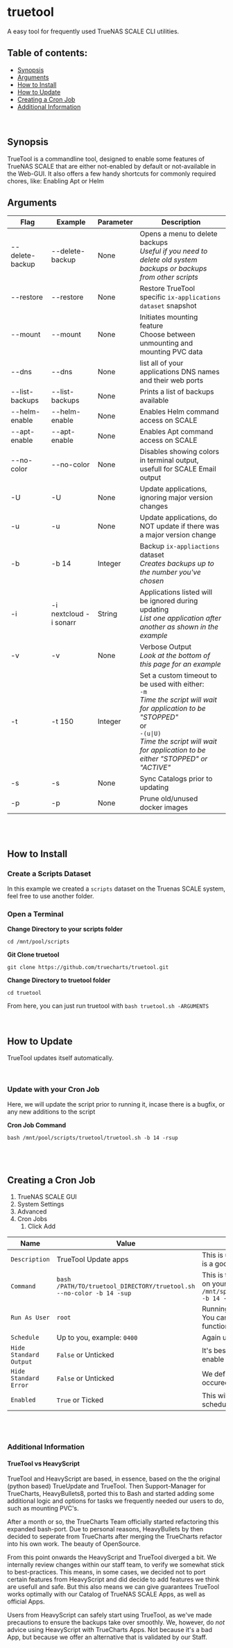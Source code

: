 # truetool

A easy tool for frequently used TrueNAS SCALE CLI utilities.

## Table of contents:
* [Synopsis](#synopsis)
* [Arguments](#arguments)
* [How to Install](#how-to-install)
* [How to Update](#how-to-update)
* [Creating a Cron Job](#creating-a-cron-job)
* [Additional Information](#additional-information)

<br>

## Synopsis

TrueTool is a commandline tool, designed to enable some features of TrueNAS SCALE that are either not-enabled by default or not-available in the Web-GUI.
It also offers a few handy shortcuts for commonly required chores, like: Enabling Apt or Helm

## Arguments

| Flag                | Example                    | Parameter     | Description                                                                                                                                                                                                                               |
|-----------------    |------------------------    |-----------    |---------------------------------------------------------------------------------------------------------------------------------------------------------------------------------------------------------------------------------------    |
| --delete-backup     | --delete-backup            | None          | Opens a menu to delete backups<br>_Useful if you need to delete old system backups or backups from other scripts_                                                                                                                         |
| --restore           | --restore                  | None          | Restore TrueTool specific `ix-applications dataset` snapshot                                                                                                                                                                           |
| --mount             | --mount                    | None          | Initiates mounting feature<br>Choose between unmounting and mounting PVC data                                                                                                                                                             |
| --dns               | --dns                      | None          | list all of your applications DNS names and their web ports
| --list-backups       | --list-backups             | None          | Prints a list of backups available
| --helm-enable       | --helm-enable              | None          | Enables Helm command access on SCALE
| --apt-enable         | --apt-enable              | None          | Enables Apt command access on SCALE
| --no-color          | --no-color                 | None          | Disables showing colors in terminal output, usefull for SCALE Email output
| -U                  | -U                         | None          | Update applications, ignoring major version changes                                                                                                                                                                                       |
| -u                  | -u                         | None          | Update applications, do NOT update if there was a major version change                                                                                                                                                                    |
| -b                  | -b 14                      | Integer       | Backup `ix-appliactions` dataset<br>_Creates backups up to the number you've chosen_                                                                                                                                                      |
| -i                  | -i nextcloud -i sonarr     | String        | Applications listed will be ignored during updating<br>_List one application after another as shown in the example_                                                                                                                       |
| -v                  | -v                         | None          | Verbose Output<br>_Look at the bottom of this page for an example_                                                                                                                                                                        |
| -t                  | -t 150                     | Integer       | Set a custom timeout to be used with either:<br>`-m` <br>_Time the script will wait for application to be "STOPPED"_<br>or<br>`-(u\|U)` <br>_Time the script will wait for application to be either "STOPPED" or "ACTIVE"_                |
| -s                  | -s                         | None          | Sync Catalogs prior to updating                                                                                                                                                                                                           |
| -p                  | -p                         | None          | Prune old/unused docker images                                                                                                                                                                                                            |


<br>
<br>


## How to Install

### Create a Scripts Dataset

In this example we created a `scripts` dataset on the Truenas SCALE system, feel free to use another folder.

### Open a Terminal

**Change Directory to your scripts folder**
```
cd /mnt/pool/scripts
```

**Git Clone truetool**
```
git clone https://github.com/truecharts/truetool.git
```

**Change Directory to truetool folder**
```
cd truetool
```

From here, you can just run truetool with `bash truetool.sh -ARGUMENTS`

<br>

## How to Update

TrueTool updates itself automatically.

<br >

### Update with your Cron Job

Here, we will update the script prior to running it, incase there is a bugfix, or any new additions to the script

**Cron Job Command**
```
bash /mnt/pool/scripts/truetool/truetool.sh -b 14 -rsup
```

<br >
<br >

## Creating a Cron Job

1. TrueNAS SCALE GUI
2. System Settings
3. Advanced
4. Cron Jobs
   1. Click Add

| Name                       | Value                                                                                                                 | Reason                                                                                                                                                                                             |
|------------------------    |-------------------------------------------------------------------------------------------------------------------    |------------------------------------------------------------------------------------------------------------------------------------------------------------------------------------------------    |
| `Description`              | TrueTool Update apps                                                                                  | This is up to you, put whatever you think is a good description in here                                                                                                                            |
| `Command`                  | `bash /PATH/TO/truetool_DIRECTORY/truetool.sh --no-color -b 14 -sup`     | This is the command you will be running on your schedule, example:  `bash /mnt/speed/scripts/truetool/truetool.sh -b 14 -rsup`     |
| `Run As User`              | `root`                                                                                                                | Running the script as `root` is REQUIRED. You cannot access all of the kubernetes functions without this user.                                                                                     |
| `Schedule`                 | Up to you, example: `0400`                                                                              | Again up to you                                                                                                                                                                                    |
| `Hide Standard Output`     | `False` or Unticked                                                                                                   | It's best to keep an eye on updates and enable this to recieve email reports                                                                                                               |
| `Hide Standard Error`      | `False`  or Unticked                                                                                                  | We definately want to see what errors occured during updating                                                                                                                                                            |
| `Enabled`                  | `True` or Ticked                                                                                                      | This will Enable the script to run on your schedule                                                                                                                                               |



<br >
<br >

### Additional Information


#### TrueTool vs HeavyScript

TrueTool and HeavyScript are based, in essence, based on the the original (python based) TrueUpdate and TrueTool.
Then Support-Manager for TrueCharts, HeavyBullets8, ported this to Bash and started adding some additional logic and options for tasks we frequently needed our users to do, such as mounting PVC's.

After a month or so, the TrueCharts Team officially started refactoring this expanded bash-port. Due to personal reasons, HeavyBullets by then decided to seperate from TrueCharts after merging the TrueCharts refactor into his own work. The beauty of OpenSource.

From this point onwards the HeavyScript and TrueTool diverged a bit.
We internally review changes within our staff team, to verify we somewhat stick to best-practices. This means, in some cases, we decided not to port certain features from HeavyScript and did decide to add features we think are usefull and safe.
But this also means we can give guarantees TrueTool works optimally with our Catalog of TrueNAS SCALE Apps, as well as official Apps.

Users from HeavyScript can safely start using TrueTool, as we've made precautions to ensure the backups take over smoothly.
We, however, do *not* advice using HeavyScript with TrueCharts Apps. Not because it's a bad App, but because we offer an alternative that is validated by our Staff.
